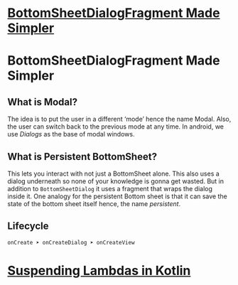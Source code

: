 # [BottomSheetDialogFragment Made Simpler](https://medium.com/swlh/bottomsheetdialogfragment-made-simpler-b32fa8e20928)
# BottomSheetDialogFragment Made Simpler

## What is Modal?
The idea is to put the user in a different ‘mode’ hence the name Modal. Also, the user can switch back to the previous mode at any time. In android, we use *Dialogs* as the base of modal windows.

## What is Persistent BottomSheet?
This lets you interact with not just a BottomSheet alone. This also uses a dialog underneath so none of your knowledge is gonna get wasted. But in addition to `BottomSheetDialog` it uses a fragment that wraps the dialog inside it. One analogy for the persistent Bottom sheet is that it can save the state of the bottom sheet itself hence, the name *persistent*.

## Lifecycle
```
onCreate ➤ onCreateDialog ➤ onCreateView
```

# [Suspending Lambdas in Kotlin](https://medium.com/livefront/suspending-lambdas-in-kotlin-7319d2d7092a)

